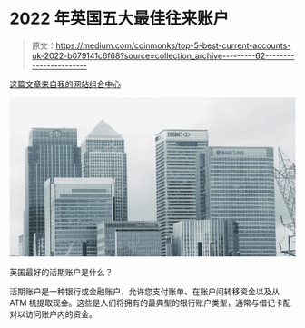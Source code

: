 # 2022 年英国五大最佳往来账户

> 原文：<https://medium.com/coinmonks/top-5-best-current-accounts-uk-2022-b079141c6f68?source=collection_archive---------62----------------------->

[这篇文章来自我的网站组合中心](http://www.portfolio-hub.co.uk)

![](img/1655c9eb1316ff065503d09be6d85a5a.png)

英国最好的活期账户是什么？

活期账户是一种银行或金融账户，允许您支付账单、在账户间转移资金以及从 ATM 机提取现金。这些是人们将拥有的最典型的银行账户类型，通常与借记卡配对以访问账户内的资金。